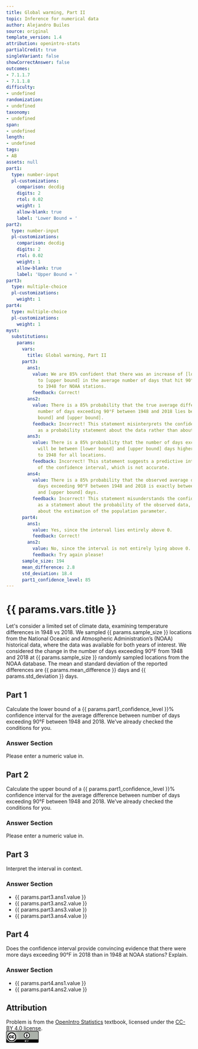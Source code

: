```yaml
---
title: Global warming, Part II
topic: Inference for numerical data
author: Alejandro Builes
source: original
template_version: 1.4
attribution: openintro-stats
partialCredit: true
singleVariant: false
showCorrectAnswer: false
outcomes:
- 7.1.1.7
- 7.1.1.8
difficulty:
- undefined
randomization:
- undefined
taxonomy:
- undefined
span:
- undefined
length:
- undefined
tags:
- AB
assets: null
part1:
  type: number-input
  pl-customizations:
    comparison: decdig
    digits: 2
    rtol: 0.02
    weight: 1
    allow-blank: true
    label: 'Lower Bound = '
part2:
  type: number-input
  pl-customizations:
    comparison: decdig
    digits: 2
    rtol: 0.02
    weight: 1
    allow-blank: true
    label: 'Upper Bound = '
part3:
  type: multiple-choice
  pl-customizations:
    weight: 1
part4:
  type: multiple-choice
  pl-customizations:
    weight: 1
myst:
  substitutions:
    params:
      vars:
        title: Global warming, Part II
      part3:
        ans1:
          value: We are 85% confident that there was an increase of [lower bound]
            to [upper bound] in the average number of days that hit 90°F in 2018 relative
            to 1948 for NOAA stations.
          feedback: Correct!
        ans2:
          value: There is a 85% probability that the true average difference in the
            number of days exceeding 90°F between 1948 and 2018 lies between [lower
            bound] and [upper bound].
          feedback: Incorrect! This statement misinterprets the confidence interval
            as a probability statement about the data rather than about the interval.
        ans3:
          value: There is a 85% probability that the number of days exceeding 90°F
            will be between [lower bound] and [upper bound] days higher in 2018 compared
            to 1948 for all locations.
          feedback: Incorrect! This statement suggests a predictive interpretation
            of the confidence interval, which is not accurate.
        ans4:
          value: There is a 85% probability that the observed average difference of
            days exceeding 90°F between 1948 and 2018 is exactly between [lower bound]
            and [upper bound] days.
          feedback: Incorrect! This statement misunderstands the confidence interval
            as a statement about the probability of the observed data, rather than
            about the estimation of the population parameter.
      part4:
        ans1:
          value: Yes, since the interval lies entirely above 0.
          feedback: Correct!
        ans2:
          value: No, since the interval is not entirely lying above 0.
          feedback: Try again please!
      sample_size: 194
      mean_difference: 2.8
      std_deviation: 18.4
      part1_confidence_level: 85
---
```

# {{ params.vars.title }}
Let's consider a limited set of climate data, examining temperature differences in 1948 vs 2018. We sampled {{ params.sample_size }} locations from the National Oceanic and Atmospheric Administration’s (NOAA) historical data, where the data was available for both years of interest. We considered the change in the number of days exceeding 90°F from 1948 and 2018 at {{ params.sample_size }} randomly sampled locations from the NOAA database. The mean and standard deviation of the reported differences are {{ params.mean_difference }} days and {{ params.std_deviation }} days.

## Part 1

Calculate the lower bound of a {{ params.part1_confidence_level }}% confidence interval for the average difference between number of days exceeding 90°F between 1948 and 2018. We’ve already checked the conditions for you.

### Answer Section

Please enter a numeric value in.

## Part 2

Calculate the upper bound of a {{ params.part1_confidence_level }}% confidence interval for the average difference between number of days exceeding 90°F between 1948 and 2018. We’ve already checked the conditions for you.

### Answer Section

Please enter a numeric value in.

## Part 3

Interpret the interval in context.

### Answer Section

- {{ params.part3.ans1.value }}
- {{ params.part3.ans2.value }}
- {{ params.part3.ans3.value }}
- {{ params.part3.ans4.value }}

## Part 4

Does the confidence interval provide convincing evidence that there were more days exceeding 90°F in
2018 than in 1948 at NOAA stations? Explain.

### Answer Section

- {{ params.part4.ans1.value }}
- {{ params.part4.ans2.value }}

## Attribution

Problem is from the [OpenIntro Statistics](https://openintro.org/book/os/) textbook, licensed under the [CC-BY 4.0 license](https://creativecommons.org/licenses/by/4.0/).<br>![Image representing the Creative Commons 4.0 BY license.](https://raw.githubusercontent.com/firasm/bits/master/by.png)